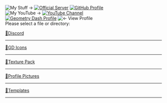![My Stuff ->](https://cdn.discordapp.com/emojis/887562773842784286.png?size=128)
[![Official Server](https://cdn.discordapp.com/emojis/874089012489519114.png?size=80)](https://discord.gg/JGEjfm5Gn4)
[![GitHub Profile](https://cdn.discordapp.com/emojis/874089226197692436.png?size=80)](https://github.com/Reper2)  
![My YouTube ->](https://cdn.discordapp.com/emojis/887564139973709835.png?size=128)
[![YouTube Channel](https://cdn.discordapp.com/emojis/874090930855092265.png?size=80)](https://www.youtube.com/channel/UCofCDfLjs_TkiC-p0-k_9XA)  
[![Geometry Dash Profile](https://cdn.discordapp.com/emojis/651522650992148492.png?size=80)](https://gdbrowser.com/u/ReperGD2)
![<- View Profile](https://cdn.discordapp.com/emojis/887564751775866890.png?size=128)  
Please select a file or directory:

[📁Discord](https://reper2.github.io/Downloadable-Files/discord)

---

[📁GD Icons](https://reper2.github.io/Downloadable-Files/gd-icons)

---

[📁Texture Pack](https://reper2.github.io/Downloadable-Files/texture-pack)

---

[📁Profile Pictures](https://reper2.github.io/Downloadable-Files/pfp)

---

[📁Templates](https://reper2.github.io/Downloadable-Files/templates)

---
